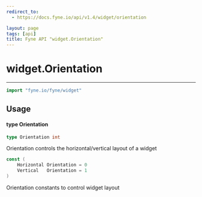 ```yaml
---
redirect_to:
  - https://docs.fyne.io/api/v1.4/widget/orientation

layout: page
tags: [api]
title: Fyne API "widget.Orientation"
---
```



# widget.Orientation
---
```go
import "fyne.io/fyne/widget"
```

## Usage

#### type Orientation

```go
type Orientation int
```

Orientation controls the horizontal/vertical layout of a widget

```go
const (
	Horizontal Orientation = 0
	Vertical   Orientation = 1
)
```
Orientation constants to control widget layout
